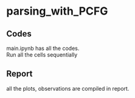 # parsing_with_PCFG
## Codes
main.ipynb has all the codes.<br> 
Run all the cells sequentially
## Report
all the plots, observations are compiled in report.
